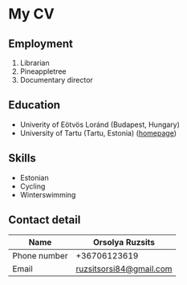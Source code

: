 ﻿# My CV
## Employment  

 

 1. Librarian
 2. Pineappletree
 3. Documentary director

 
## Education
 - Univerity of Eötvös Loránd (Budapest, Hungary)
 - University of Tartu (Tartu, Estonia) ([homepage](https://ut.ee/en))


## Skills

 - Estonian 
 - Cycling
 - Winterswimming
 ## Contact detail
| Name | Orsolya Ruzsits |
|--|--|
| Phone number |+36706123619  |
|Email| ruzsitsorsi84@gmail.com|


